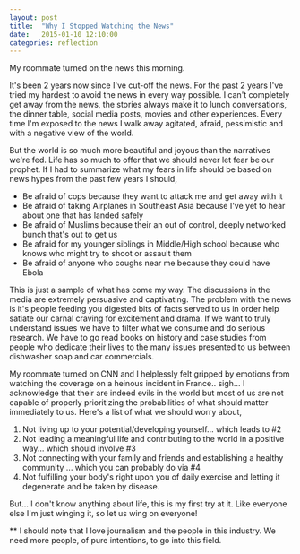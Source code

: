 ```yaml
---
layout: post
title:  "Why I Stopped Watching the News"
date:   2015-01-10 12:10:00
categories: reflection
---
```


My roommate turned on the news this morning.

It's been 2 years now since I've cut-off the news. For the past 2 years I've tried my hardest to avoid the news in every way possible. I can't completely get away from the news, the stories always make it to lunch conversations, the dinner table, social media posts, movies and other experiences. Every time I'm exposed to the news I walk away agitated, afraid, pessimistic and with a negative view of the world.

But the world is so much more beautiful and joyous than the narratives we're fed. Life has so much to offer that we should never let fear be our prophet. If I had to summarize what my fears in life should be based on news hypes from the past few years I should,

* Be afraid of cops because they want to attack me and get away with it
* Be afraid of taking Airplanes in Southeast Asia because I've yet to hear about one that has landed safely
* Be afraid of Muslims because their an out of control, deeply networked bunch that's out to get us
* Be afraid for my younger siblings in Middle/High school because who knows who might try to shoot or assault them
* Be afraid of anyone who coughs near me because they could have Ebola

This is just a sample of what has come my way. The discussions in the media are extremely persuasive and captivating. The problem with the news is it's people feeding you digested bits of facts served to us in order help satiate our carnal craving for excitement and drama. If we want to truly understand issues we have to filter what we consume and do serious research. We have to go read books on history and case studies from people who dedicate their lives to the many issues presented to us between dishwasher soap and car commercials.

My roommate turned on CNN and I helplessly felt gripped by emotions from watching the coverage on a heinous incident in France.. sigh... I acknowledge that their are indeed evils in the world but most of us are not capable of properly prioritizing the probabilities of what should matter immediately to us. Here's a list of what we should worry about,

1. Not living up to your potential/developing yourself... which leads to #2
2. Not leading a meaningful life and contributing to the world in a positive way... which should involve #3
3. Not connecting with your family and friends and establishing a healthy community ... which you can probably do via #4
4. Not fulfilling your body's right upon you of daily exercise and letting it degenerate and be taken by disease.

But... I don't know anything about life, this is my first try at it. Like everyone else I'm just winging it, so let us wing on everyone!

** I should note that I love journalism and the people in this industry. We need more people, of pure intentions, to go into this field.



